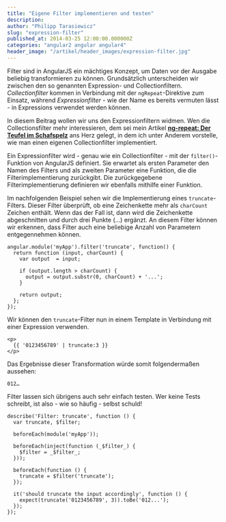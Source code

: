 ```yaml
---
title: "Eigene Filter implementieren und testen"
description: 
author: "Philipp Tarasiewicz"
slug: "expression-filter"
published_at: 2014-03-25 12:00:00.000000Z
categories: "angular2 angular angular4"
header_image: "/artikel/header_images/expression-filter.jpg"
---
```


Filter sind in AngularJS ein mächtiges Konzept, um Daten vor der Ausgabe beliebig transformieren zu können. Grundsätzlich unterscheiden wir zwischen den so genannten Expression- und Collectionfiltern.
*Collectionfilter* kommen in Verbindung mit der `ngRepeat`-Direktive zum Einsatz, während *Expressionfilter* - wie der Name es bereits vermuten lässt - in Expressions verwendet werden können.

In diesem Beitrag wollen wir uns den Expressionfiltern widmen. Wen die Collectionsfilter mehr interessieren, dem sei mein Artikel **[ng-repeat: Der Teufel im Schafspelz](/artikel/angularjs-ng-repeat)** ans Herz gelegt, in dem ich unter Anderem vorstelle, wie man einen eigenen Collectionfilter implementiert.

Ein Expressionfilter wird - genau wie ein Collectionfilter - mit der `filter()`-Funktion von AngularJS definiert. Sie erwartet als ersten Parameter den Namen des Filters und als zweiten Parameter eine Funktion, die die Filterimplementierung zurückgibt. Die zurückgegebene Filterimplementierung definieren wir ebenfalls mithilfe einer Funktion.

Im nachfolgenden Beispiel sehen wir die Implementierung eines `truncate`-Filters. Dieser Filter überprüft, ob eine Zeichenkette mehr als `charCount` Zeichen enthält. Wenn das der Fall ist, dann wird die Zeichenkette abgeschnitten und durch drei Punkte (…) ergänzt. An diesem Filter können wir erkennen, dass Filter auch eine beliebige Anzahl von Parametern entgegennehmen können.

    angular.module('myApp').filter('truncate', function() {
      return function (input, charCount) {
        var output  = input;

        if (output.length > charCount) {
          output = output.substr(0, charCount) + '...';
        }

        return output;
      };
    });

Wir können den `truncate`-Filter nun in einem Template in Verbindung mit einer Expression verwenden.

    <p>
      {{ '0123456789' | truncate:3 }}
    </p>

Das Ergebnisse dieser Transformation würde somit folgendermaßen aussehen:

    012…

Filter lassen sich übrigens auch sehr einfach testen. Wer keine Tests schreibt, ist also - wie so häufig - selbst schuld!

    describe('Filter: truncate', function () {
      var truncate, $filter;

      beforeEach(module('myApp'));

      beforeEach(inject(function (_$filter_) {
        $filter = _$filter_;
      }));

      beforeEach(function () {
        truncate = $filter('truncate');
      });

      it('should truncate the input accordingly', function () {
        expect(truncate('0123456789', 3)).toBe('012...');
      });
    }); 